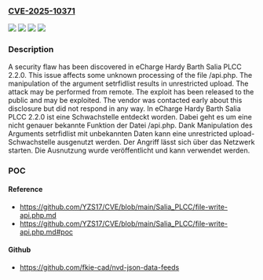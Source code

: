 ### [CVE-2025-10371](https://cve.mitre.org/cgi-bin/cvename.cgi?name=CVE-2025-10371)
![](https://img.shields.io/static/v1?label=Product&message=Salia%20PLCC&color=blue)
![](https://img.shields.io/static/v1?label=Version&message=2.2.0%20&color=brightgreen)
![](https://img.shields.io/static/v1?label=Vulnerability&message=Improper%20Access%20Controls&color=brightgreen)
![](https://img.shields.io/static/v1?label=Vulnerability&message=Unrestricted%20Upload&color=brightgreen)

### Description

A security flaw has been discovered in eCharge Hardy Barth Salia PLCC 2.2.0. This issue affects some unknown processing of the file /api.php. The manipulation of the argument setrfidlist results in unrestricted upload. The attack may be performed from remote. The exploit has been released to the public and may be exploited. The vendor was contacted early about this disclosure but did not respond in any way.
In eCharge Hardy Barth Salia PLCC 2.2.0 ist eine Schwachstelle entdeckt worden. Dabei geht es um eine nicht genauer bekannte Funktion der Datei /api.php. Dank Manipulation des Arguments setrfidlist mit unbekannten Daten kann eine unrestricted upload-Schwachstelle ausgenutzt werden. Der Angriff lässt sich über das Netzwerk starten. Die Ausnutzung wurde veröffentlicht und kann verwendet werden.

### POC

#### Reference
- https://github.com/YZS17/CVE/blob/main/Salia_PLCC/file-write-api.php.md
- https://github.com/YZS17/CVE/blob/main/Salia_PLCC/file-write-api.php.md#poc

#### Github
- https://github.com/fkie-cad/nvd-json-data-feeds

